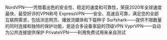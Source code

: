 NordVPN——凭借着出色的安全性、稳定的速度和可靠性，荣获2020年全球速度最快、最受好评的VPN称号
ExpressVPN——安全、高速且可靠，满足您的全部互联网需求，包括浏览网页、播放流媒体和下载种子
Surfshark——提供不限数量的同时连接和独特的保护功能，是适合多设备家庭的顶级VPN
VyprVPN——自动为公共连接提供保护
PrivateVPN——利用免费试用来亲自测试
